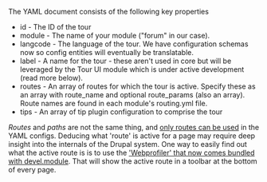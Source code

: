 The YAML document consists of the following key properties

* id - The ID of the tour
* module - The name of your module ("forum" in our case).
* langcode - The language of the tour. We have configuration schemas now so config entities will eventually be translatable.
* label - A name for the tour - these aren't used in core but will be leveraged by the Tour UI module which is under active development (read more below).
* routes - An array of routes for which the tour is active. Specify these as an array with route\_name and optional route\_params (also an array). Route names are found in each module's routing.yml file.
* tips - An array of tip plugin configuration to comprise the tour

_Routes_ and _paths_ are not the same thing, and [only routes can be used](https://www.drupal.org/node/1918768) in the YAML configs. Deducing what 'route' is active for a page may require deep insight into the internals of the Drupal system. One way to easily find out what the active route is is to use the ['Webprofiler' that now comes bundled with devel.module](https://www.webwash.net/debug-site-performance-using-web-profiler-in-drupal-8/). That will show the active route in a toolbar at the bottom of every page.